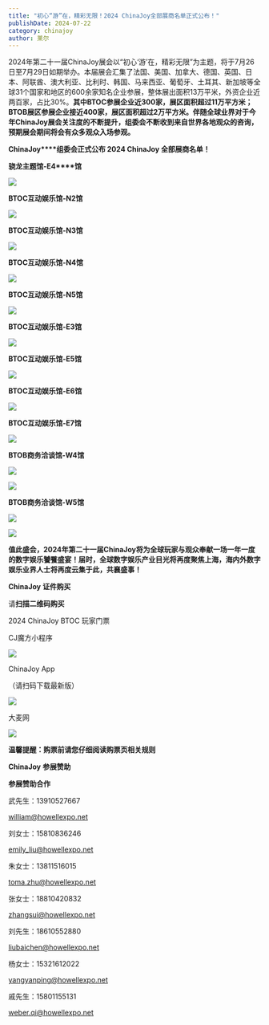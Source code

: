 ```yaml
---
title: "初心“游”在，精彩无限！2024 ChinaJoy全部展商名单正式公布！"
publishDate: 2024-07-22
category: chinajoy
author: 莱尔
---
```


2024年第二十一届ChinaJoy展会以“初心‘游’在，精彩无限”为主题，将于7月26日至7月29日如期举办。本届展会汇集了法国、美国、加拿大、德国、英国、日本、阿联酋、澳大利亚、比利时、韩国、马来西亚、葡萄牙、土耳其、新加坡等全球31个国家和地区的600余家知名企业参展，整体展出面积13万平米，外资企业近两百家，占比30%。**其中BTOC参展企业近300家，展区面积超过11万平方米；BTOB展区参展企业接近400家，展区面积超过2万平方米。伴随全球业界对于今年ChinaJoy展会关注度的不断提升，组委会不断收到来自世界各地观众的咨询，预期展会期间将会有众多观众入场参观。**

**ChinaJoy****组委会正式公布 2024 ChinaJoy 全部展商名单！**

**骁龙主题馆-E4****馆**

![](https://ec-net-1251389766.cos.ap-shanghai.myqcloud.com/wp-content/uploads/2024/07/20240722214403948.png)

**BTOC****互动娱乐馆-N2****馆**

![](https://ec-net-1251389766.cos.ap-shanghai.myqcloud.com/wp-content/uploads/2024/07/20240722214506218.png)

**BTOC****互动娱乐馆-N3****馆**

![](https://ec-net-1251389766.cos.ap-shanghai.myqcloud.com/wp-content/uploads/2024/07/20240722214509591.png)

**BTOC****互动娱乐馆-N4****馆**

![](https://ec-net-1251389766.cos.ap-shanghai.myqcloud.com/wp-content/uploads/2024/07/20240722214512447.png)

**BTOC****互动娱乐馆-N5****馆**

![](https://ec-net-1251389766.cos.ap-shanghai.myqcloud.com/wp-content/uploads/2024/07/20240722214515408-336x1024.png)

**BTOC****互动娱乐馆-E3****馆**

![](https://ec-net-1251389766.cos.ap-shanghai.myqcloud.com/wp-content/uploads/2024/07/20240722214530797-802x1024.png)

**BTOC****互动娱乐馆-E5****馆**

![](https://ec-net-1251389766.cos.ap-shanghai.myqcloud.com/wp-content/uploads/2024/07/20240722214534863-385x1024.png)

**BTOC****互动娱乐馆-E6****馆**

![](https://ec-net-1251389766.cos.ap-shanghai.myqcloud.com/wp-content/uploads/2024/07/20240722214538574-598x1024.png)

**BTOC****互动娱乐馆-E7****馆**

![](https://ec-net-1251389766.cos.ap-shanghai.myqcloud.com/wp-content/uploads/2024/07/20240722214542815-351x1024.png)

**BTOB****商务洽谈馆-W4****馆**

![](https://ec-net-1251389766.cos.ap-shanghai.myqcloud.com/wp-content/uploads/2024/07/20240722214547831-173x1024.png)

![](https://ec-net-1251389766.cos.ap-shanghai.myqcloud.com/wp-content/uploads/2024/07/20240722214625634.png)

**BTOB****商务洽谈馆-W5****馆**

![](https://ec-net-1251389766.cos.ap-shanghai.myqcloud.com/wp-content/uploads/2024/07/20240722214632260-112x1024.png)

![](https://ec-net-1251389766.cos.ap-shanghai.myqcloud.com/wp-content/uploads/2024/07/20240722214640828.png)

**值此盛会，2024年第二十一届ChinaJoy将为全球玩家与观众奉献一场一年一度的数字娱乐饕餮盛宴！届时，全球数字娱乐产业目光将再度聚焦上海，海内外数字娱乐业界人士将再度云集于此，共襄盛事！**

**ChinaJoy** **证件购买**

  
请**扫描二维码购买**

2024 ChinaJoy BTOC 玩家门票

  
CJ魔方小程序  

![](https://ec-net-1251389766.cos.ap-shanghai.myqcloud.com/wp-content/uploads/2024/07/20240722214709968.png)

  
ChinaJoy App

（请扫码下载最新版）

![](https://ec-net-1251389766.cos.ap-shanghai.myqcloud.com/wp-content/uploads/2024/07/20240722214648548.png)

大麦网

![](https://ec-net-1251389766.cos.ap-shanghai.myqcloud.com/wp-content/uploads/2024/07/20240722214650240.png)

**温馨提醒：购票前请您仔细阅读购票页相关规则**

**ChinaJoy** **参展赞助**

**参展赞助合作**

武先生：13910527667

[william@howellexpo.net](mailto:william@howellexpo.net)

刘女士：15810836246

[emily\_liu@howellexpo.net](mailto:emily_liu@howellexpo.net)

朱女士：13811516015

[toma.zhu@howellexpo.net](mailto:toma.zhu@howellexpo.net)

张女士：18810420832

[zhangsui@howellexpo.net](mailto:zhangsui@howellexpo.net)

刘先生：18610552880

[liubaichen@howellexpo.net](mailto:liubaichen@howellexpo.net)

杨女士：15321612022

[yangyanping@howellexpo.net](mailto:yangyanping@howellexpo.net)

戚先生：15801155131

weber.qi@howellexpo.net
